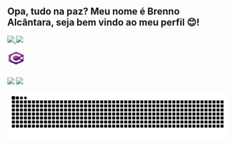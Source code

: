 ## Opa, tudo na paz? Meu nome é Brenno Alcântara, seja bem vindo ao meu perfil 😊!
 <div>
  <a href="https://github.com/brealc">
  <img height="180em" src="https://github-readme-stats.vercel.app/api?username=brealc&show_icons=true&theme=blue-green&include_all_commits=true&count_private=true"/>
  <img height="180em" src="https://github-readme-stats.vercel.app/api/top-langs/?username=brealc&theme=blue-green"/>
</div>
<div style="display: inline_block"><br>
  <img align="center" alt="Brenno-Csharp" height="30" width="40" src="https://raw.githubusercontent.com/devicons/devicon/master/icons/csharp/csharp-original.svg">
</div>
  
  ##
 
<div> 
  <a href="https://instagram.com/brealc_" target="_blank"><img src="https://img.shields.io/badge/-Instagram-%23E4405F?style=for-the-badge&logo=instagram&logoColor=white" target="_blank"></a>
  <a href = "mailto:brennoalcantara06@gmail.com"><img src="https://img.shields.io/badge/-Gmail-%23333?style=for-the-badge&logo=gmail&logoColor=white" target="_blank"></a>

  ![Snake animation](https://github.com/brealc/brealc/blob/output/github-contribution-grid-snake.svg)
 
</div>
